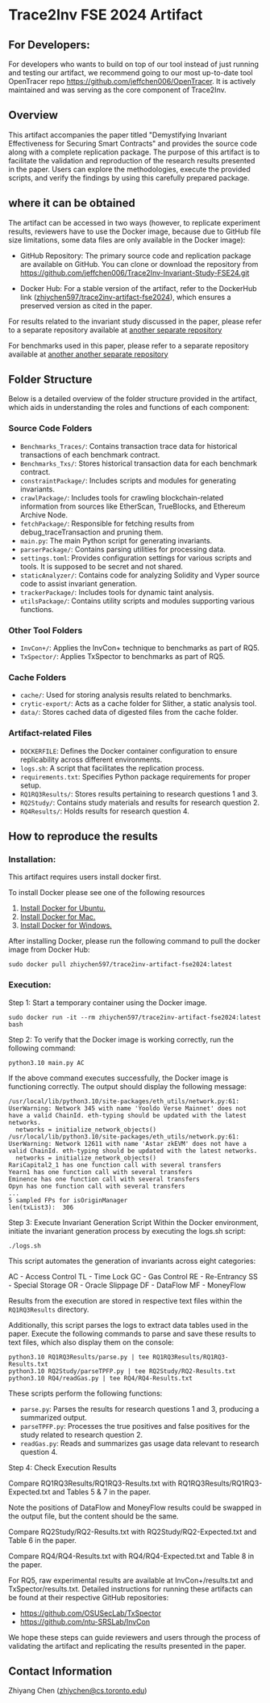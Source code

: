 # Trace2Inv FSE 2024 Artifact

## For Developers:
For developers who wants to build on top of our tool instead of just running and testing our artifact, we recommend going to our most up-to-date tool OpenTracer repo https://github.com/jeffchen006/OpenTracer. It is actively maintained and was serving as the core component of Trace2Inv.  

## Overview

This artifact accompanies the paper titled "Demystifying Invariant Effectiveness for Securing Smart Contracts" and provides the source code along with a complete replication package. The purpose of this artifact is to facilitate the validation and reproduction of the research results presented in the paper. Users can explore the methodologies, execute the provided scripts, and verify the findings by using this carefully prepared package.



## where it can be obtained

The artifact can be accessed in two ways (however, to replicate experiment results, reviewers have to use the Docker image, because due to GitHub file size limitations, some data files are only available in the Docker image):

- GitHub Repository: The primary source code and replication package are available on GitHub. You can clone or download the repository from  https://github.com/jeffchen006/Trace2Inv-Invariant-Study-FSE24.git

- Docker Hub: For a stable version of the artifact, refer to the DockerHub link ([zhiychen597/trace2inv-artifact-fse2024](https://hub.docker.com/repository/docker/zhiychen597/trace2inv-artifact-fse2024/general)), which ensures a preserved version as cited in the paper. 

For results related to the invariant study discussed in the paper, please refer to a separate repository available at [another separate repository](https://github.com/jeffchen006/Trace2Inv-Invariant-Study-FSE24)

For benchmarks used in this paper, please refer to a separate repository available at [another another separate repository](https://github.com/Trace2Inv-Artifact/Trace2Inv-Benchmarks)


## Folder Structure
Below is a detailed overview of the folder structure provided in the artifact, which aids in understanding the roles and functions of each component:


### Source Code Folders
- `Benchmarks_Traces/`: Contains transaction trace data for historical transactions of each benchmark contract.
- `Benchmarks_Txs/`:  Stores historical transaction data for each benchmark contract.
- `constraintPackage/`: Includes scripts and modules for generating invariants.
- `crawlPackage/`: Includes tools for crawling blockchain-related information from sources like EtherScan, TrueBlocks, and Ethereum Archive Node.
- `fetchPackage/`: Responsible for fetching results from debug_traceTransaction and pruning them.
- `main.py`: The main Python script for generating invariants.
- `parserPackage/`: Contains parsing utilities for processing data.
- `settings.toml`: Provides configuration settings for various scripts and tools. It is supposed to be secret and not shared.
- `staticAnalyzer/`: Contains code for analyzing Solidity and Vyper source code to assist invariant generation.
- `trackerPackage/`: Includes tools for dynamic taint analysis.
- `utilsPackage/`: Contains utility scripts and modules supporting various functions.


### Other Tool Folders
- `InvCon+/`: Applies the InvCon+ technique to benchmarks as part of RQ5.
- `TxSpector/`: Applies TxSpector to benchmarks as part of RQ5.


### Cache Folders
- `cache/`: Used for storing analysis results related to benchmarks.
- `crytic-export/`: Acts as a cache folder for Slither, a static analysis tool.
- `data/`: Stores cached data of digested files from the cache folder.


### Artifact-related Files
- `DOCKERFILE`: Defines the Docker container configuration to ensure replicability across different environments.
- `logs.sh`: A script that facilitates the replication process.
- `requirements.txt`: Specifies Python package requirements for proper setup.
- `RQ1RQ3Results/`: Stores results pertaining to research questions 1 and 3.
- `RQ2Study/`: Contains study materials and results for research question 2.
- `RQ4Results/`: Holds results for research question 4.



## How to reproduce the results

### Installation:
This artifact requires users install docker first. 

To install Docker please see one of the following resources
1. [Install Docker for Ubuntu.](https://docs.docker.com/install/linux/docker-ce/ubuntu/)
2. [Install Docker for Mac.](https://docs.docker.com/docker-for-mac/install/)
3. [Install Docker for Windows.](https://docs.docker.com/docker-for-windows/install/)


After installing Docker, please run the following command to pull the docker image from Docker Hub:
```
sudo docker pull zhiychen597/trace2inv-artifact-fse2024:latest
```




### Execution:


Step 1: Start a temporary container using the Docker image.
```
sudo docker run -it --rm zhiychen597/trace2inv-artifact-fse2024:latest bash
```


Step 2: To verify that the Docker image is working correctly, run the following command:
```
python3.10 main.py AC
```

If the above command executes successfully, the Docker image is functioning correctly. The output should display the following message:
```
/usr/local/lib/python3.10/site-packages/eth_utils/network.py:61: UserWarning: Network 345 with name 'Yooldo Verse Mainnet' does not have a valid ChainId. eth-typing should be updated with the latest networks.
  networks = initialize_network_objects()
/usr/local/lib/python3.10/site-packages/eth_utils/network.py:61: UserWarning: Network 12611 with name 'Astar zkEVM' does not have a valid ChainId. eth-typing should be updated with the latest networks.
  networks = initialize_network_objects()
RariCapital2_1 has one function call with several transfers
Yearn1 has one function call with several transfers
Eminence has one function call with several transfers
Opyn has one function call with several transfers
...
5 sampled FPs for isOriginManager
len(txList3):  306
```




Step 3: Execute Invariant Generation Script
Within the Docker environment, initiate the invariant generation process by executing the logs.sh script:

```
./logs.sh
```
This script automates the generation of invariants across eight categories:

AC - Access Control
TL - Time Lock
GC - Gas Control
RE - Re-Entrancy
SS - Special Storage
OR - Oracle Slippage
DF - DataFlow
MF - MoneyFlow



Results from the execution are stored in respective text files within the `RQ1RQ3Results` directory.


Additionally, this script parses the logs to extract data tables used in the paper. Execute the following commands to parse and save these results to text files, which also display them on the console:

```
python3.10 RQ1RQ3Results/parse.py | tee RQ1RQ3Results/RQ1RQ3-Results.txt
python3.10 RQ2Study/parseTPFP.py | tee RQ2Study/RQ2-Results.txt
python3.10 RQ4/readGas.py | tee RQ4/RQ4-Results.txt
```


These scripts perform the following functions:

- `parse.py`: Parses the results for research questions 1 and 3, producing a summarized output.
- `parseTPFP.py`: Processes the true positives and false positives for the study related to research question 2.
- `readGas.py`: Reads and summarizes gas usage data relevant to research question 4.



Step 4: Check Execution Results

Compare RQ1RQ3Results/RQ1RQ3-Results.txt with RQ1RQ3Results/RQ1RQ3-Expected.txt and Tables 5 & 7 in the paper.

Note the positions of DataFlow and MoneyFlow results could be swapped in the output file, but the content should be the same.


Compare RQ2Study/RQ2-Results.txt with RQ2Study/RQ2-Expected.txt and Table 6 in the paper.

Compare RQ4/RQ4-Results.txt with RQ4/RQ4-Expected.txt and Table 8 in the paper.


For RQ5, raw experimental results are available at InvCon+/results.txt and TxSpector/results.txt. Detailed instructions for running these artifacts can be found at their respective GitHub repositories:
- https://github.com/OSUSecLab/TxSpector
- https://github.com/ntu-SRSLab/InvCon


We hope these steps can guide reviewers and users through the process of validating the artifact and replicating the results presented in the paper.




## Contact Information

Zhiyang Chen (zhiychen@cs.toronto.edu)

<!-- sudo docker build -t trace2inv . -->
<!-- sudo docker run -it trace2inv bash -->
